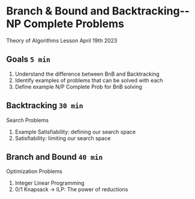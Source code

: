 # Branch & Bound and Backtracking-- NP Complete Problems

Theory of Algorithms Lesson April 19th 2023

## Goals `5 min`

1. Understand the difference between BnB and Backtracking
2. Identify examples of problems that can be solved with each
3. Define example N/P Complete Prob for BnB solving

## Backtracking `30 min`

Search Problems

1. Example Satisfiability: defining our search space
2. Satisfiability: limiting our search space

## Branch and Bound `40 min`

Optimization Problems

1. Integer Linear Programming
2. 0/1 Knapsack -> ILP: The power of reductions

